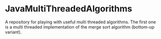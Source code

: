# JavaMultiThreadedAlgorithms

A repository for playing with useful multi threaded algorithms. The first one is a multi threaded implementation of the merge sort algorithm (bottom-up variant).
